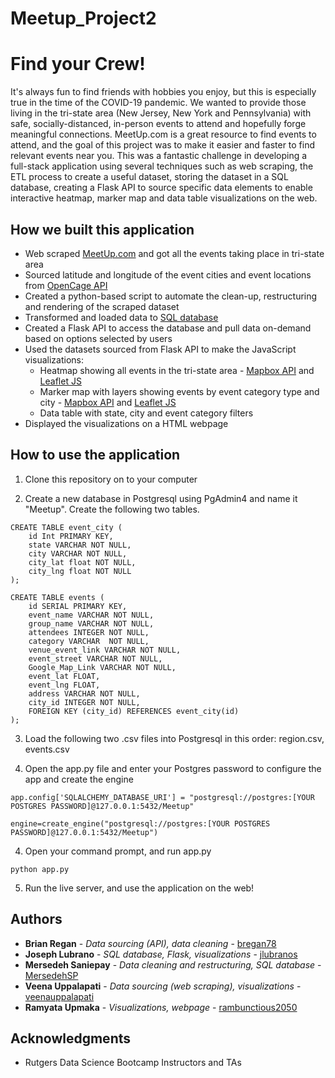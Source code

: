# Meetup_Project2
# Find your Crew!

It's always fun to find friends with hobbies you enjoy, but this is especially true in the time of the COVID-19 pandemic. We wanted to provide those living in the tri-state area (New Jersey, New York and Pennsylvania) with safe, socially-distanced, in-person events to attend and hopefully forge meaningful connections. MeetUp.com is a great resource to find events to attend, and the goal of this project was to make it easier and faster to find relevant events near you. This was a fantastic challenge in developing a full-stack application using several techniques such as web scraping, the ETL process to create a useful dataset, storing the dataset in a SQL database, creating a Flask API to source specific data elements to enable interactive heatmap, marker map and data table visualizations on the web.

## How we built this application

* Web scraped [MeetUp.com](https://www.meetup.com/) and got all the events taking place in tri-state area
* Sourced latitude and longitude of the event cities and event locations from [OpenCage API](https://opencagedata.com/api)
* Created a python-based script to automate the clean-up, restructuring and rendering of the scraped dataset
* Transformed and loaded data to [SQL database](https://www.postgresql.org/)
* Created a Flask API to access the database and pull data on-demand based on options selected by users
* Used the datasets sourced from Flask API to make the JavaScript visualizations:
  * Heatmap showing all events in the tri-state area - [Mapbox API](https://docs.mapbox.com/api/overview/) and [Leaflet JS](https://leafletjs.com/)
  * Marker map with layers showing events by event category type and city - [Mapbox API](https://docs.mapbox.com/api/overview/) and [Leaflet JS](https://leafletjs.com/)
  * Data table with state, city and event category filters
* Displayed the visualizations on a HTML webpage

## How to use the application

1. Clone this repository on to your computer

2. Create a new database in Postgresql using PgAdmin4 and name it "Meetup". Create the following two tables.
```
CREATE TABLE event_city (
	id Int PRIMARY KEY,
	state VARCHAR NOT NULL,
	city VARCHAR NOT NULL,
	city_lat float NOT NULL,
	city_lng float NOT NULL	
);

CREATE TABLE events (
	id SERIAL PRIMARY KEY,
	event_name VARCHAR NOT NULL,
	group_name VARCHAR NOT NULL,
	attendees INTEGER NOT NULL,
	category VARCHAR  NOT NULL,
	venue_event_link VARCHAR NOT NULL,
	event_street VARCHAR NOT NULL,
	Google_Map_Link VARCHAR NOT NULL,
	event_lat FLOAT,
	event_lng FLOAT,
	address VARCHAR NOT NULL,
	city_id INTEGER NOT NULL, 
	FOREIGN KEY (city_id) REFERENCES event_city(id)
);

```
3. Load the following two .csv files into Postgresql in this order: region.csv, events.csv

4. Open the app.py file and enter your Postgres password to configure the app and create the engine
```
app.config['SQLALCHEMY_DATABASE_URI'] = "postgresql://postgres:[YOUR POSTGRES PASSWORD]@127.0.0.1:5432/Meetup"
```
```
engine=create_engine("postgresql://postgres:[YOUR POSTGRES PASSWORD]@127.0.0.1:5432/Meetup")
```
4. Open your command prompt, and run app.py
```
python app.py
```
5. Run the live server, and use the application on the web!

## Authors

* **Brian Regan** - *Data sourcing (API), data cleaning* - [bregan78](https://github.com/bregan78)
* **Joseph Lubrano** - *SQL database, Flask, visualizations* - [jlubranos](https://github.com/jlubranos)
* **Mersedeh Saniepay** - *Data cleaning and restructuring, SQL database* - [MersedehSP](https://github.com/MersedehSP)
* **Veena Uppalapati** - *Data sourcing (web scraping), visualizations* - [veenauppalapati](https://github.com/veenauppalapati)
* **Ramyata Upmaka** - *Visualizations, webpage* - [rambunctious2050](https://github.com/rambunctious2050)

## Acknowledgments

* Rutgers Data Science Bootcamp Instructors and TAs
